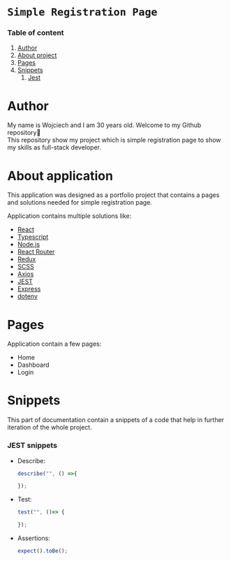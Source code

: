 
# `Simple Registration Page`

### Table of content

1. [Author](#about-author)
2. [About project](#about-project)
3. [Pages](#pages)
4. [Snippets](#snippets)
    1. [Jest](#jest-snippets)

# Author

My name is Wojciech and I am 30 years old. Welcome to my Github repository🌟
<br>This repository show my project which is simple registration page to show my skills as full-stack developer.  


# About application

This application was designed as a portfolio project that contains a pages and solutions needed for simple registration page.


Application contains multiple solutions like:

- [React](https://legacy.reactjs.org/docs/getting-started.html)
- [Typescript](https://www.typescriptlang.org/docs/)
- [Node.js](https://nodejs.org/en/docs)
- [React Router](https://reactrouter.com/en/main)
- [Redux](https://redux.js.org/introduction/getting-started)
- [SCSS](https://sass-lang.com/documentation/)
- [Axios](https://axios-http.com/docs/intro)
- [JEST](https://jestjs.io/docs/getting-started)
- [Express](https://expressjs.com/en/starter/installing.html)
- [dotenv](https://www.npmjs.com/package/dotenv)

# Pages

Application contain a few pages:
- Home
- Dashboard
- Login

# Snippets

This part of documentation contain a snippets of a code that help in further iteration of the whole project.

### JEST snippets

- Describe:
    ```typescript 
    describe("", () =>{

    });
    ```
- Test:
    ```typescript
    test("", ()=> {

    });
    ```
- Assertions:
    ```typescript
    expect().toBe();
    ```

